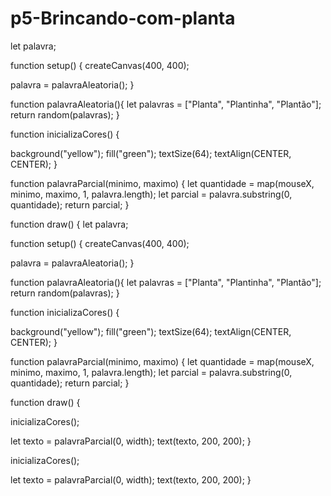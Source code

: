 # p5-Brincando-com-planta
<!DOCTYPE html>
<html lang="en">
  <head>
    <script src="https://cdnjs.cloudflare.com/ajax/libs/p5.js/1.9.3/p5.js"></script>
    <script src="https://cdnjs.cloudflare.com/ajax/libs/p5.js/1.9.3/addons/p5.sound.min.js"></script>
    <link rel="stylesheet" type="text/css" href="style.css">
    <meta charset="utf-8" />

  </head>
  <body>
    <main>
    </main>
    <script src="sketch.js"></script>
  </body>
</html>
let palavra;

function setup() {
  createCanvas(400, 400);

  palavra = palavraAleatoria();
}

function palavraAleatoria(){
  let palavras = ["Planta", "Plantinha", "Plantão"];
  return random(palavras);
}

function inicializaCores() {

  background("yellow");
  fill("green");
  textSize(64);
  textAlign(CENTER, CENTER);
}

function palavraParcial(minimo, maximo) {
  let quantidade = map(mouseX, minimo, maximo, 1, palavra.length);
  let parcial = palavra.substring(0, quantidade);
  return parcial;
}

function draw() {
let palavra;

function setup() {
  createCanvas(400, 400);

  palavra = palavraAleatoria();
}

function palavraAleatoria(){
  let palavras = ["Planta", "Plantinha", "Plantão"];
  return random(palavras);
}

function inicializaCores() {

  background("yellow");
  fill("green");
  textSize(64);
  textAlign(CENTER, CENTER);
}

function palavraParcial(minimo, maximo) {
  let quantidade = map(mouseX, minimo, maximo, 1, palavra.length);
  let parcial = palavra.substring(0, quantidade);
  return parcial;
}

function draw() {

  inicializaCores();

  let texto = palavraParcial(0, width);
  text(texto, 200, 200);
}


  inicializaCores();

  let texto = palavraParcial(0, width);
  text(texto, 200, 200);
}

